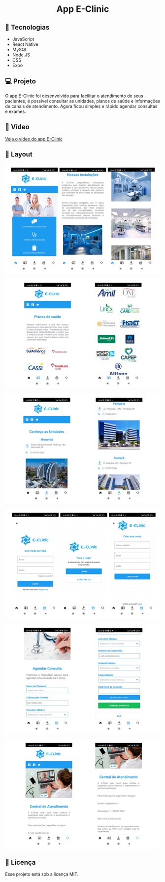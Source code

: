 # <center>App E-Clinic</center>

## 🚀 Tecnologias

- JavaScript
- React Native
- MySQL
- Node.JS
- CSS
- Expo

## 💻 Projeto

O app E-Clinic foi desenvolvido para facilitar o atendimento de seus pacientes, é possível consultar as unidades, planos de saúde e informações de canais de atendimento. Agora ficou simples e rápido agendar consultas e exames.

## 🎥 Vídeo

[Veja o vídeo do app E-Clinic](https://drive.google.com/drive/folders/1N3burHNur50Z2PCPvYGA_tbIOPFjHkAx?usp=sharing)

## 🔖 Layout

![E-Clinic](/screenshots/img1.png "Home")

![E-Clinic](/screenshots/img2.png "Convênio")

![E-Clinic](/screenshots/img3.png "Unidades")

![E-Clinic](/screenshots/img4.png "Telas de login")

![E-Clinic](/screenshots/img5.png "Agendar Consulta")

![E-Clinic](/screenshots/img6.png "Central de Atendimento")

## 📝 Licença

Esse projeto está sob a licença MIT.
